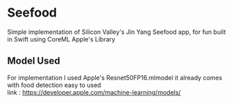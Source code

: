 # Seefood
Simple implementation of Silicon Valley's Jin Yang Seefood app, for fun built in Swift using CoreML Apple's Library

## Model Used
For implementation I used Apple's 
Resnet50FP16.mlmodel  it already comes with food detection  easy to used\
link : https://developer.apple.com/machine-learning/models/ 